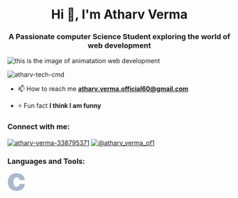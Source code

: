 <h1 align="center">Hi 👋, I'm Atharv Verma</h1>
<h3 align="center">A Passionate computer Science Student exploring the world of web development</h3>
<img src="https://attentioninsight.com/wp-content/uploads/2024/04/animation.jpeg" alt="this is the image of animatation web development">

<p align="left"> <img src="https://komarev.com/ghpvc/?username=atharv-tech-cmd&label=Profile%20views&color=0e75b6&style=flat" alt="atharv-tech-cmd" /> </p>

- 📫 How to reach me **atharv.verma.official60@gmail.com**

- ⚡ Fun fact **I think I am funny**

<h3 align="left">Connect with me:</h3>
<p align="left">
<a href="https://linkedin.com/in/atharv-verma-338795371" target="blank"><img align="center" src="https://raw.githubusercontent.com/rahuldkjain/github-profile-readme-generator/master/src/images/icons/Social/linked-in-alt.svg" alt="atharv-verma-338795371" height="30" width="40" /></a>
<a href="https://www.hackerrank.com/@atharv_verma_of1" target="blank"><img align="center" src="https://raw.githubusercontent.com/rahuldkjain/github-profile-readme-generator/master/src/images/icons/Social/hackerrank.svg" alt="@atharv_verma_of1" height="30" width="40" /></a>
</p>

<h3 align="left">Languages and Tools:</h3>
<p align="left"> <a href="https://www.cprogramming.com/" target="_blank" rel="noreferrer"> <img src="https://raw.githubusercontent.com/devicons/devicon/master/icons/c/c-original.svg" alt="c" width="40" height=
